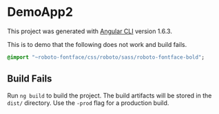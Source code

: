 # DemoApp2

This project was generated with [Angular CLI](https://github.com/angular/angular-cli) version 1.6.3.

This is to demo that the following does not work and build fails.

```sass
@import "~roboto-fontface/css/roboto/sass/roboto-fontface-bold";
```


## Build Fails

Run `ng build` to build the project. The build artifacts will be stored in the `dist/` directory. Use the `-prod` flag for a production build.

